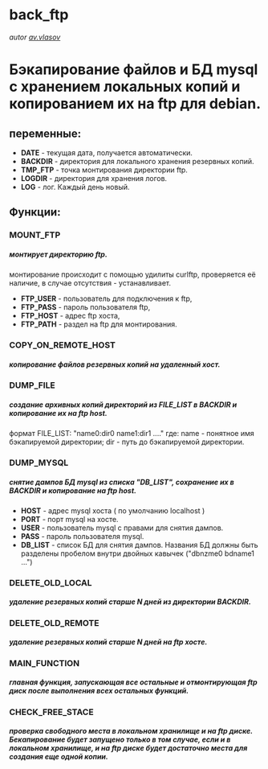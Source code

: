 # back_ftp
*autor [av.vlasov](https://github.com/av-vlasov)*
# Бэкапирование файлов и БД mysql с хранением локальных копий и копированием их на ftp для debian.

## переменные:
  - **DATE** - текущая дата, получается автоматически.  
  - **BACKDIR** - директория для локального хранения резервных копий.  
  - **TMP_FTP** - точка монтирования директории ftp.  
  - **LOGDIR** - директория для хранения логов.  
  - **LOG** - лог. Каждый день новый.  

## Функции:

### MOUNT_FTP
##### монтирует директорию ftp.
монтирование происходит с помощью удилиты curlftp, проверяется её наличие, в случае отсутствия - устанавливает.  
  - **FTP_USER** - пользователь для подключения к ftp,  
  - **FTP_PASS** - пароль пользователя ftp,  
  - **FTP_HOST** - адрес ftp хоста,  
  - **FTP_PATH** - раздел на ftp для монтирования.  

### COPY_ON_REMOTE_HOST 
##### копирование файлов резервных копий на удаленный хост.

### DUMP_FILE
##### создание архивных копий директорий из FILE_LIST в BACKDIR и копирование их на ftp host.
формат FILE_LIST:
"name0:dir0 name1:dir1 ...." где:
name - понятное имя бэкапируемой директории;
dir - путь до бэкапируемой директории.

### DUMP_MYSQL 
##### снятие дампов БД mysql из списка "DB_LIST", сохранение их в BACKDIR и копирование на ftp host.
  - **HOST** - адрес mysql хоста ( по умолчанию localhost )  
  - **PORT** - порт mysql на хосте.  
  - **USER** - пользователь mysql с правами для снятия дампов.  
  - **PASS** - пароль пользователя mysql.  
  - **DB_LIST** - список БД для снятия дампов. Названия БД должны быть разделены пробелом внутри двойных кавычек ("dbnzme0 bdname1 ...")  

### DELETE_OLD_LOCAL 
##### удаление резервных копий старше N дней из директории BACKDIR.

### DELETE_OLD_REMOTE 
##### удаление резервных копий старше N дней на ftp хосте.

### MAIN_FUNCTION 
##### главная функция, запускающая все остальные и отмонтирующая ftp диск после выполнения всех остальных функций.

### CHECK_FREE_STACE 
##### проверка свободного места в локальном хранилище и на ftp диске. Бекапирование будет запущено только в том случае, если и в локальном хранилище, и на ftp диске будет достаточно места для создания еще одной копии.
